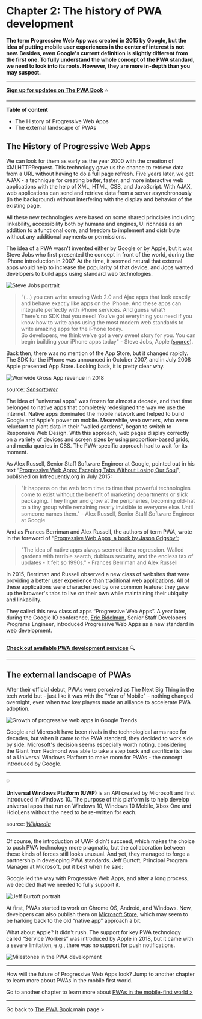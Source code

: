 ﻿# Chapter 2: The history of PWA development


**The term Progressive Web App was created in 2015 by Google, but the idea of putting mobile user experiences in the center of interest is not new. Besides, even Google's current definition is slightly different from the first one. To fully understand the whole concept of the PWA standard, we need to look into its roots. However, they are more in-depth than you may suspect.**

------

**[Sign up for updates on The PWA Book](https://divante.com/pwa-book#form)** ⭐️   

------
 
 
 
**Table of content**

- The History of Progressive Web Apps
- The external landscape of PWAs 

## The History of Progressive Web Apps

We can look for them as early as the year 2000 with the creation of XMLHTTPRequest. This technology gave us the chance to retrieve data from a URL without having to do a full page refresh. Five years later, we get AJAX - a technique for creating better, faster, and more interactive web applications with the help of XML, HTML, CSS, and JavaScript. With AJAX, web applications can send and retrieve data from a server asynchronously (in the background) without interfering with the display and behavior of the existing page.

All these new technologies were based on some shared principles including linkability, accessibility both by humans and engines, UI richness as an addition to a functional core, and freedom to implement and distribute without any additional payments or permissions.

The idea of a PWA wasn't invented either by Google or by Apple, but it was Steve Jobs who first presented the concept in front of the world, during the iPhone introduction in 2007. At the time, it seemed natural that external apps would help to increase the popularity of that device, and Jobs wanted developers to build apps using standard web technologies.

![Steve Jobs portrait](/pwabook/chapter/assets/Chapter_2.png)

>“(...) you can write amazing Web 2.0 and Ajax apps that look exactly and behave exactly like apps on the iPhone. And these apps can integrate perfectly with iPhone services. And guess what?    
There’s no SDK that you need! You’ve got everything you need if you know how to write apps using the most modern web standards to write amazing apps for the iPhone today.    
So developers, we think we’ve got a very sweet story for you. You can begin building your iPhone apps today" - Steve Jobs, Apple ([source](https://www.youtube.com/watch?v=P-a_R6ewrmM)).

Back then, there was no mention of the App Store, but it changed rapidly. The SDK for the iPhone was announced in October 2007, and in July 2008 Apple presented App Store. Looking back, it is pretty clear why.

![Worlwide Gross App revenue in 2018](/pwabook/chapter/assets/Chapter_2.1.png)

source: *[Sensortower](https://sensortower.com/blog/app-revenue-and-downloads-2018)*

The idea of "universal apps" was frozen for almost a decade, and that time belonged to native apps that completely redesigned the way we use the internet. Native apps dominated the mobile network and helped to build Google and Apple’s power on mobile. Meanwhile, web owners, who were reluctant to plant data in their "walled gardens”, began to switch to Responsive Web Design. With this approach, web pages display correctly on a variety of devices and screen sizes by using proportion-based grids, and media queries in CSS. The PWA-specific approach had to wait for its moment.

As Alex Russell, Senior Staff Software Engineer at Google, pointed out in his text “[Progressive Web Apps: Escaping Tabs Without Losing Our Soul](https://infrequently.org/2015/06/progressive-apps-escaping-tabs-without-losing-our-soul/)”, published on Infrequently.org in July 2015:

> "It happens on the web from time to time that powerful technologies come to exist without the benefit of marketing departments or slick packaging. They linger and grow at the peripheries, becoming old-hat to a tiny group while remaining nearly invisible to everyone else. Until someone names them." - Alex Russell, Senior Staff Software Engineer at Google
    
And as Frances Berriman and Alex Russell, the authors of term PWA, wrote in the foreword of “[Progressive Web Apps, a book by Jason Grigsby”:](https://abookapart.com/products/progressive-web-apps)

> "The idea of native apps always seemed like a regression. Walled gardens with terrible search, dubious security, and the endless tax of updates - it felt so 1990s." - Frances Berriman and Alex Russell

In 2015, Berriman and Russell observed a new class of websites that were providing a better user experience than traditional web applications. All of these applications were characterized by one common feature: they gave up the browser's tabs to live on their own while maintaining their ubiquity and linkability.

They called this new class of apps “Progressive Web Apps”. A year later, during the Google IO conference, [Eric Bidelman](https://www.linkedin.com/in/ericbidelman/), Senior Staff Developers Programs Engineer, introduced Progressive Web Apps as a new standard in web development.

---

 **[Check out available PWA development services](https://divante.com/services/progressive-web-apps)** 🔍

---

## The external landscape of PWAs

After their official debut, PWAs were perceived as The Next Big Thing in the tech world but - just like it was with the "Year of Mobile" - nothing changed overnight, even when two key players made an alliance to accelerate PWA adoption.  

![Growth of progressive web apps in Google Trends](/pwabook/chapter/assets/Chapter_2.xx.PNG)

Google and Microsoft have been rivals in the technological arms race for decades, but when it came to the PWA standard, they decided to work side by side. Microsoft's decision seems especially worth noting, considering the Giant from Redmond was able to take a step back and sacrifice its idea of a Universal Windows Platform to make room for PWAs - the concept introduced by Google.

---
💡

**Universal Windows Platform (UWP)** is an API created by Microsoft and first introduced in Windows 10. The purpose of this platform is to help develop universal apps that run on Windows 10, Windows 10 Mobile, Xbox One and HoloLens without the need to be re-written for each.

source: [*Wikipedia*](https://en.wikipedia.org/wiki/Universal_Windows_Platform)

---

Of course, the introduction of UWP didn't succeed, which makes the choice to push PWA technology more pragmatic, but the collaboration between these kinds of forces still looks unusual. And yet, they managed to forge a partnership in developing PWA standards. Jeff Burtoft, Principal Program Manager at Microsoft, put it best when he said:

Google led the way with Progressive Web Apps, and after a long process, we decided that we needed to fully support it. 

![Jeff Burtoft portrait](/pwabook/chapter/assets/Chapter_2.3.png)

At first, PWAs started to work on Chrome OS, Android, and Windows. Now, developers can also publish them on [Microsoft Store](https://docs.microsoft.com/en-us/microsoft-edge/progressive-web-apps/microsoft-store), which may seem to be harking back to the old “native app” approach a bit.

  

What about Apple? It didn't rush. The support for key PWA technology called “Service Workers” was introduced by Apple in 2018, but it came with a severe limitation, e.g., there was no support for push notifications.

  
  

![Milestones in the PWA development](/pwabook/chapter/assets/Chapter_2.2.png)

---

How will the future of Progressive Web Apps look? Jump to another chapter to learn more about PWAs in the mobile first world.

Go to another chapter to learn more about [PWAs in the mobile-first world >](/03-PWAs-in-the-mobile-first-world.html)

---
Go back to [The PWA Book ](https://divante.com/pwabook) main page >
